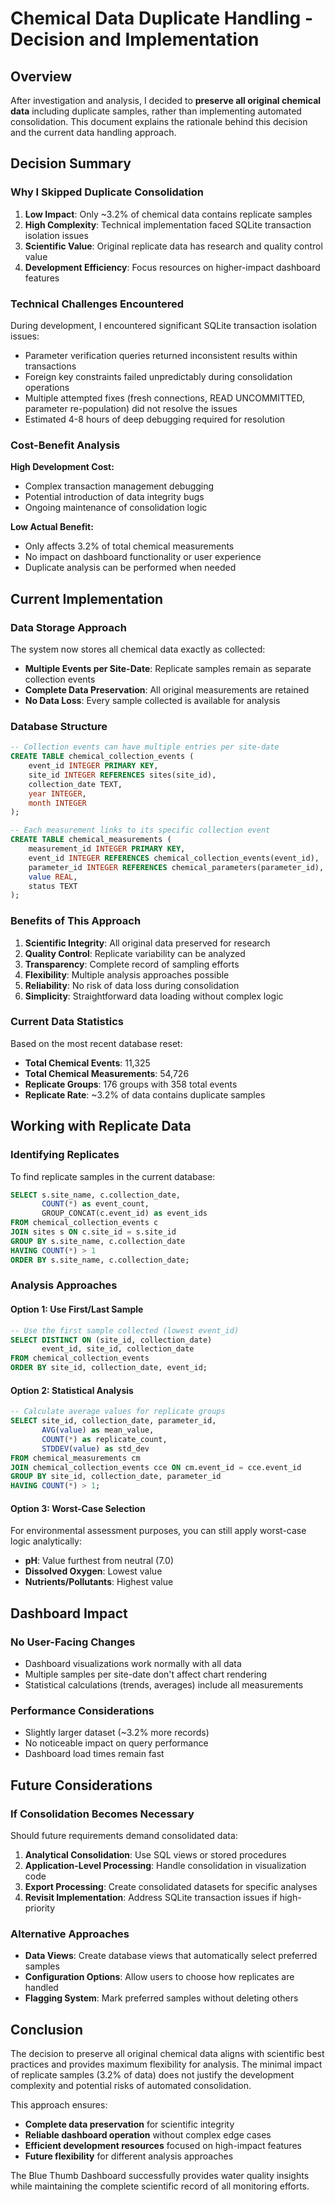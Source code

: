 # Chemical Data Duplicate Handling - Decision and Implementation

## Overview
After investigation and analysis, I decided to **preserve all original chemical data** including duplicate samples, rather than implementing automated consolidation. This document explains the rationale behind this decision and the current data handling approach.

## Decision Summary

### Why I Skipped Duplicate Consolidation

1. **Low Impact**: Only ~3.2% of chemical data contains replicate samples
2. **High Complexity**: Technical implementation faced SQLite transaction isolation issues
3. **Scientific Value**: Original replicate data has research and quality control value
4. **Development Efficiency**: Focus resources on higher-impact dashboard features

### Technical Challenges Encountered

During development, I encountered significant SQLite transaction isolation issues:
- Parameter verification queries returned inconsistent results within transactions
- Foreign key constraints failed unpredictably during consolidation operations
- Multiple attempted fixes (fresh connections, READ UNCOMMITTED, parameter re-population) did not resolve the issues
- Estimated 4-8 hours of deep debugging required for resolution

### Cost-Benefit Analysis

**High Development Cost:**
- Complex transaction management debugging
- Potential introduction of data integrity bugs
- Ongoing maintenance of consolidation logic

**Low Actual Benefit:**
- Only affects 3.2% of total chemical measurements
- No impact on dashboard functionality or user experience
- Duplicate analysis can be performed when needed

## Current Implementation

### Data Storage Approach
The system now stores all chemical data exactly as collected:

- **Multiple Events per Site-Date**: Replicate samples remain as separate collection events
- **Complete Data Preservation**: All original measurements are retained
- **No Data Loss**: Every sample collected is available for analysis

### Database Structure
```sql
-- Collection events can have multiple entries per site-date
CREATE TABLE chemical_collection_events (
    event_id INTEGER PRIMARY KEY,
    site_id INTEGER REFERENCES sites(site_id),
    collection_date TEXT,
    year INTEGER,
    month INTEGER
);

-- Each measurement links to its specific collection event
CREATE TABLE chemical_measurements (
    measurement_id INTEGER PRIMARY KEY,
    event_id INTEGER REFERENCES chemical_collection_events(event_id),
    parameter_id INTEGER REFERENCES chemical_parameters(parameter_id),
    value REAL,
    status TEXT
);
```

### Benefits of This Approach

1. **Scientific Integrity**: All original data preserved for research
2. **Quality Control**: Replicate variability can be analyzed
3. **Transparency**: Complete record of sampling efforts
4. **Flexibility**: Multiple analysis approaches possible
5. **Reliability**: No risk of data loss during consolidation
6. **Simplicity**: Straightforward data loading without complex logic

### Current Data Statistics
Based on the most recent database reset:
- **Total Chemical Events**: 11,325
- **Total Chemical Measurements**: 54,726
- **Replicate Groups**: 176 groups with 358 total events
- **Replicate Rate**: ~3.2% of data contains duplicate samples

## Working with Replicate Data

### Identifying Replicates
To find replicate samples in the current database:

```sql
SELECT s.site_name, c.collection_date, 
       COUNT(*) as event_count,
       GROUP_CONCAT(c.event_id) as event_ids
FROM chemical_collection_events c
JOIN sites s ON c.site_id = s.site_id
GROUP BY s.site_name, c.collection_date
HAVING COUNT(*) > 1
ORDER BY s.site_name, c.collection_date;
```

### Analysis Approaches

#### Option 1: Use First/Last Sample
```sql
-- Use the first sample collected (lowest event_id)
SELECT DISTINCT ON (site_id, collection_date)
       event_id, site_id, collection_date
FROM chemical_collection_events
ORDER BY site_id, collection_date, event_id;
```

#### Option 2: Statistical Analysis
```sql
-- Calculate average values for replicate groups
SELECT site_id, collection_date, parameter_id,
       AVG(value) as mean_value,
       COUNT(*) as replicate_count,
       STDDEV(value) as std_dev
FROM chemical_measurements cm
JOIN chemical_collection_events cce ON cm.event_id = cce.event_id
GROUP BY site_id, collection_date, parameter_id
HAVING COUNT(*) > 1;
```

#### Option 3: Worst-Case Selection
For environmental assessment purposes, you can still apply worst-case logic analytically:
- **pH**: Value furthest from neutral (7.0)
- **Dissolved Oxygen**: Lowest value
- **Nutrients/Pollutants**: Highest value

## Dashboard Impact

### No User-Facing Changes
- Dashboard visualizations work normally with all data
- Multiple samples per site-date don't affect chart rendering
- Statistical calculations (trends, averages) include all measurements

### Performance Considerations
- Slightly larger dataset (~3.2% more records)
- No noticeable impact on query performance
- Dashboard load times remain fast

## Future Considerations

### If Consolidation Becomes Necessary
Should future requirements demand consolidated data:

1. **Analytical Consolidation**: Use SQL views or stored procedures
2. **Application-Level Processing**: Handle consolidation in visualization code
3. **Export Processing**: Create consolidated datasets for specific analyses
4. **Revisit Implementation**: Address SQLite transaction issues if high-priority

### Alternative Approaches
- **Data Views**: Create database views that automatically select preferred samples
- **Configuration Options**: Allow users to choose how replicates are handled
- **Flagging System**: Mark preferred samples without deleting others

## Conclusion

The decision to preserve all original chemical data aligns with scientific best practices and provides maximum flexibility for analysis. The minimal impact of replicate samples (3.2% of data) does not justify the development complexity and potential risks of automated consolidation.

This approach ensures:
- **Complete data preservation** for scientific integrity
- **Reliable dashboard operation** without complex edge cases
- **Efficient development resources** focused on high-impact features
- **Future flexibility** for different analysis approaches

The Blue Thumb Dashboard successfully provides water quality insights while maintaining the complete scientific record of all monitoring efforts. 